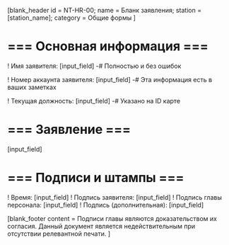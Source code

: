[blank_header
id = NT-HR-00;
name = Бланк заявления;
station = [station_name];
category = Общие формы
]

# === Основная информация ===

! Имя заявителя: [input_field]
-# Полностью и без ошибок

! Номер аккаунта заявителя: [input_field]
-# Эта информация есть в ваших заметках

! Текущая должность: [input_field]
-# Указано на ID карте

# === Заявление ===

[input_field]

# === Подписи и штампы ===

! Время: [input_field]
! Подпись заявителя: [input_field]
! Подпись главы персонала: [input_field]
! Подпись (дополнительная): [input_field]

[blank_footer
content = Подписи главы являются доказательством их согласия.
Данный документ является недействительным при отсутствии релевантной печати.
]

